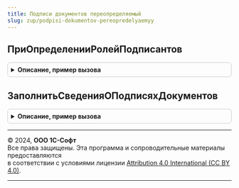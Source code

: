 ```yaml
---
title: Подписи документов переопределяемый
slug: zup/podpisi-dokumentov-pereopredelyaemyy
---
```



## ПриОпределенииРолейПодписантов
<details style="margin: 1em 0; padding: 0.5em; border: 1px solid #ccc; border-radius: 6px;">

<summary style="font-weight: bold; cursor: pointer;">Описание, пример вызова</summary>

```bsl

// В данной процедуре необходимо добавить описания ролей подписантов конфигурации.
//
// Параметры:
//   РолиПодписантов - Массив - Элементы создаются функцией ПодписиДокументов.ИменаРеквизитовРолиПодписанта().
//
Процедура ПриОпределенииРолейПодписантов(РолиПодписантов) Экспорт
```

Пример вызова
```bsl
ПодписиДокументовПереопределяемый.ПриОпределенииРолейПодписантов(РолиПодписантов) 
```
</details>

## ЗаполнитьСведенияОПодписяхДокументов
<details style="margin: 1em 0; padding: 0.5em; border: 1px solid #ccc; border-radius: 6px;">

<summary style="font-weight: bold; cursor: pointer;">Описание, пример вызова</summary>

```bsl

// Формирует структуру значений подписей документов по переданному описанию имен реквизитов.
//
// Параметры:
//   ОписаниеПодписей - Соответствие - коллекция, описывающая состав ответственных и их размещение в реквизитах
//       * Ключ - имена ролей подписантов
//       * Значение - Структура - содержит 3 поля - "ФизическоеЛицо", "ОписаниеПолномочий", "Должность",
//                    в которых содержатся имена переменных для возвращаемых значений реквизитов подписантов.
//   Организация - СправочникСсылка.Организации - организация, по которой будут получаться значения.
//   ЗначенияПодписей - Структура - содержит имена (ключи) и значения затребованных реквизитов.
//   СтандартнаяОбработка - Булево - флаг необходимости дальнейшего заполнения значений подписей документов.
//
// Пример:
//
//	Процедура ЗаполнитьСведенияОПодписяхДокументов(ОписаниеПодписей, Организация, ЗначенияПодписей, СтандартнаяОбработка) Экспорт
//
//		ОтветственныеОрганизации = ОтветственныеЛица.ОтветственныеЛицаОрганизации(Организация, ТекущаяДатаСеанса());
//
//		ОписаниеРуководителя = ОписаниеПодписей["Руководитель"];
//		Если ОписаниеРуководителя <> Неопределено Тогда
//			ЗначенияПодписей.Вставить(ОписаниеРуководителя["ФизическоеЛицо"], ОтветственныеОрганизации.Руководитель);
//			ЗначенияПодписей.Вставить(ОписаниеРуководителя["Должность"], ОтветственныеОрганизации.ДолжностьРуководителя);
//		КонецЕсли;
//
//		СтандартнаяОбработка = Ложь;
//
//	КонецПроцедуры
//
Процедура ЗаполнитьСведенияОПодписяхДокументов(ОписаниеПодписей, Организация, ЗначенияПодписей, СтандартнаяОбработка, ДатаСведений = Неопределено) Экспорт
```

Пример вызова
```bsl
ПодписиДокументовПереопределяемый.ЗаполнитьСведенияОПодписяхДокументов(ОписаниеПодписей, Организация, ЗначенияПодписей, СтандартнаяОбработка, ДатаСведений);
```
</details>

---

© 2024, **ООО 1С-Софт**  
Все права защищены. Эта программа и сопроводительные материалы предоставляются  
в соответствии с условиями лицензии [Attribution 4.0 International (CC BY 4.0)](https://creativecommons.org/licenses/by/4.0/legalcode).

---
